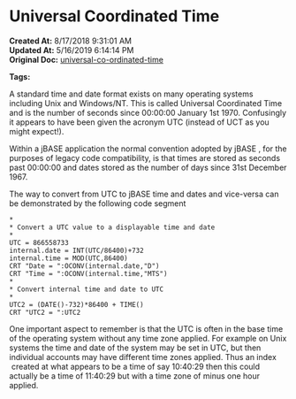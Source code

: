 # Universal Coordinated Time 

**Created At:** 8/17/2018 9:31:01 AM  
**Updated At:** 5/16/2019 6:14:14 PM  
**Original Doc:** [universal-co-ordinated-time](https://docs.jbase.com/48152-indexes/universal-co-ordinated-time)  

**Tags:**
<badge text='file indexing' vertical='middle' />

A standard time and date format exists on many operating systems including Unix and Windows/NT. This is called Universal Coordinated Time and is the number of seconds since 00:00:00 January 1st 1970. Confusingly it appears to have been given the acronym UTC (instead of UCT as you might expect!).

Within a jBASE application the normal convention adopted by jBASE , for the purposes of legacy code compatibility, is that times are stored as seconds past 00:00:00 and dates stored as the number of days since 31st December 1967.

The way to convert from UTC to jBASE time and dates and vice-versa can be demonstrated by the following code segment

```
*
* Convert a UTC value to a displayable time and date
*
UTC = 866558733
internal.date = INT(UTC/86400)+732
internal.time = MOD(UTC,86400)
CRT "Date = ":OCONV(internal.date,"D")
CRT "Time = ":OCONV(internal.time,"MTS")
*
* Convert internal time and date to UTC
*
UTC2 = (DATE()-732)*86400 + TIME()
CRT "UTC2 = ":UTC2
```

One important aspect to remember is that the UTC is often in the base time of the operating system without any time zone applied. For example on Unix systems the time and date of the system may be set in UTC, but then individual accounts may have different time zones applied. Thus an index  created at what appears to be a time of say 10:40:29 then this could actually be a time of 11:40:29 but with a time zone of minus one hour applied.
